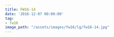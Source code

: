 ```yaml
---
title: FW16-14
date: '2016-12-07 00:00:00'
tag:
- fw16
image_path: "/assets/images/fw16/lg/fw16-14.jpg"
---
```

